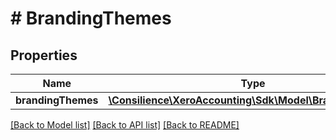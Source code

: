 # # BrandingThemes

## Properties

Name | Type | Description | Notes
------------ | ------------- | ------------- | -------------
**brandingThemes** | [**\Consilience\XeroAccounting\Sdk\Model\BrandingTheme[]**](BrandingTheme.md) |  | [optional] 

[[Back to Model list]](../../README.md#documentation-for-models) [[Back to API list]](../../README.md#documentation-for-api-endpoints) [[Back to README]](../../README.md)


